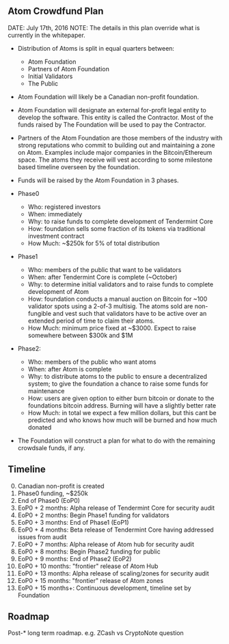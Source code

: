 Atom Crowdfund Plan
-----------------------

DATE: July 17th, 2016
NOTE: The details in this plan override what is currently in the whitepaper.

* Distribution of Atoms is split in equal quarters between:
  * Atom Foundation
  * Partners of Atom Foundation 
  * Initial Validators
  * The Public


* Atom Foundation will likely be a Canadian non-profit foundation.

* Atom Foundation will designate an external for-profit legal entity to develop
  the software.  This entity is called the Contractor. Most of the funds raised by The Foundation
  will be used to pay the Contractor.

* Partners of the Atom Foundation are those members of the industry with strong reputations who commit to building
out and maintaining a zone on Atom. Examples include major companies in the Bitcoin/Ethereum space.
The atoms they receive will vest according to some milestone based timeline overseen by the foundation.

* Funds will be raised by the Atom Foundation in 3 phases.

* Phase0
  * Who: registered investors
  * When: immediately
  * Why: to raise funds to complete development of Tendermint Core
  * How: foundation sells some fraction of its tokens via traditional investment contract
  * How Much: ~$250k for 5% of total distribution

* Phase1
  * Who: members of the public that want to be validators
  * When: after Tendermint Core is complete (~October)
  * Why: to determine initial validators and to raise funds to complete development of Atom
  * How: foundation conducts a manual auction on Bitcoin for ~100 validator spots using a 2-of-3 multisig. 
  The atoms sold are non-fungible and vest such that validators have to be active over an extended period of time to claim their atoms.
  * How Much: minimum price fixed at ~$3000. Expect to raise somewhere between $300k and $1M

* Phase2: 
  * Who: members of the public who want atoms
  * When: after Atom is complete 
  * Why: to distribute atoms to the public to ensure a decentralized system; to give the foundation a chance to raise some funds for maintenance
  * How: users are given option to either burn bitcoin or donate to the foundations bitcoin address. Burning will have a slightly better rate
  * How Much: in total we expect a few million dollars, but this cant be predicted and who knows how much will be burned and how much donated

* The Foundation will construct a plan for what to do with the remaining
  crowdsale funds, if any.

Timeline
--------

0. Canadian non-profit is created
1. Phase0 funding, ~$250k
2. End of Phase0 (EoP0)
3. EoP0 + 2 months: Alpha release of Tendermint Core for security audit
4. EoP0 + 2 months: Begin Phase1 funding for validators
5. EoP0 + 3 months: End of Phase1 (EoP1)
6. EoP0 + 4 months: Beta release of Tendermint Core having addressed issues from audit
7. EoP0 + 7 months: Alpha release of Atom hub for security audit
8. EoP0 + 8 months: Begin Phase2 funding for public
9. EoP0 + 9 months: End of Phase2 (EoP2)
10. EoP0 + 10 months: "frontier" release of Atom Hub 
11. EoP0 + 13 months: Alpha release of scaling/zones for security audit
12. EoP0 + 15 months: "frontier" release of Atom zones
13. EoP0 + 15 months+: Continuous development, timeline set by Foundation

Roadmap
-------

Post-* long term roadmap.
e.g. ZCash vs CryptoNote question
